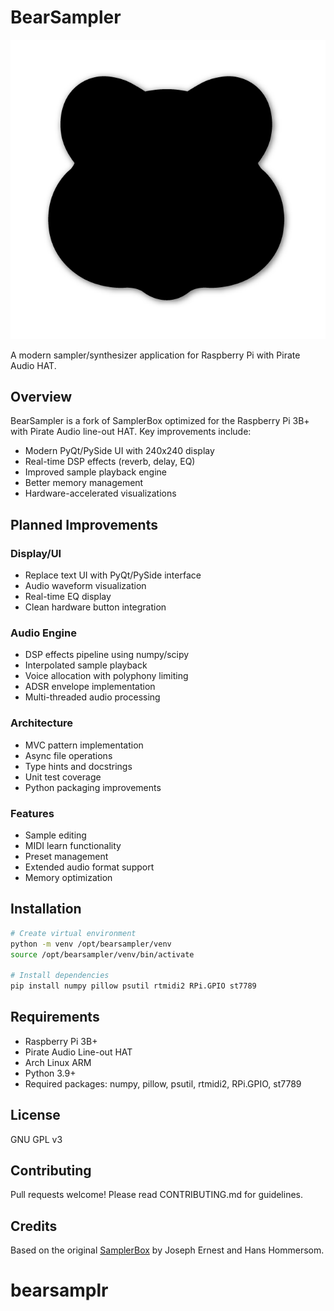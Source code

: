 # BearSampler
![BearIcon](bearicon.png)

A modern sampler/synthesizer application for Raspberry Pi with Pirate Audio HAT.

## Overview

BearSampler is a fork of SamplerBox optimized for the Raspberry Pi 3B+ with Pirate Audio line-out HAT. Key improvements include:

- Modern PyQt/PySide UI with 240x240 display
- Real-time DSP effects (reverb, delay, EQ)
- Improved sample playback engine
- Better memory management
- Hardware-accelerated visualizations

## Planned Improvements

### Display/UI
- Replace text UI with PyQt/PySide interface 
- Audio waveform visualization
- Real-time EQ display
- Clean hardware button integration

### Audio Engine
- DSP effects pipeline using numpy/scipy
- Interpolated sample playback
- Voice allocation with polyphony limiting
- ADSR envelope implementation
- Multi-threaded audio processing

### Architecture  
- MVC pattern implementation
- Async file operations
- Type hints and docstrings
- Unit test coverage
- Python packaging improvements

### Features
- Sample editing
- MIDI learn functionality
- Preset management
- Extended audio format support
- Memory optimization

## Installation

```bash
# Create virtual environment
python -m venv /opt/bearsampler/venv
source /opt/bearsampler/venv/bin/activate

# Install dependencies
pip install numpy pillow psutil rtmidi2 RPi.GPIO st7789
```

## Requirements

- Raspberry Pi 3B+
- Pirate Audio Line-out HAT
- Arch Linux ARM
- Python 3.9+
- Required packages: numpy, pillow, psutil, rtmidi2, RPi.GPIO, st7789

## License

GNU GPL v3

## Contributing

Pull requests welcome! Please read CONTRIBUTING.md for guidelines.

## Credits

Based on the original [SamplerBox](https://github.com/hansehv/SamplerBox) by Joseph Ernest and Hans Hommersom.
# bearsamplr
